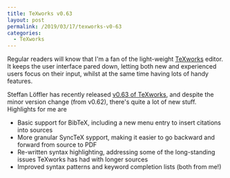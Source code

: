 ```yaml
---
title: TeXworks v0.63
layout: post
permalink: /2019/03/17/texworks-v0-63
categories:
  - TeXworks
---
```


Regular readers will know that I'm a fan of the light-weight
[TeXworks](https://tug.org/texworks) editor. It keeps the user interface pared
down, letting both new and experienced users focus on their input, whilst at the
same time having lots of handy features.

Steffan Löffler has recently released [v0.63 of
TeXworks](https://github.com/TeXworks/texworks/releases/tag/release-0.6.3),
and despite the minor version change (from v0.62), there's quite a lot of
new stuff. Highlights for me are

- Basic support for BibTeX, including a new menu entry to insert citations
into sources
- More granular SyncTeX sypport, making it easier to go backward and forward
from source to PDF
- Re-written syntax highlighting, addressing some of the long-standing issues
TeXworks has had with longer sources
- Improved syntax patterns and keyword completion lists (both from me!)
